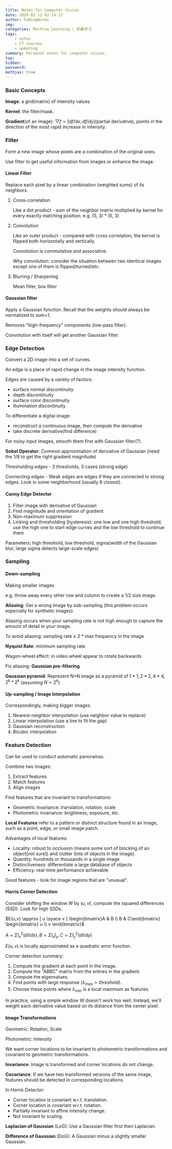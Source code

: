 ```yaml
---
title: Notes for Computer Vision
date: 2020-02-12 02:14:17
author: FadingWinds
img:
categories: Machine Learning | 机器学习
tags:
    - notes
    - CT courses
    - updating
summary: Personal notes for computer vision.
top:
hidden:
password:
mathjax: true
---
```

### Basic Concepts

**Image**: a grid(matrix) of intensity values

**Kernel**: the filter/mask.

**Gradient**(of an image): $▽f = [df/dx, df/dy]$(partial derivative), points in the direction of the most rapid increase in intensity.


### Filter

Form a new image whose pixels are a combination of the original ones.

Use filter to get useful information from images or enhance the image.

#### Linear Filter

Replace each pixel by a linear combination (weighted sums) of its neighbors.

1. Cross-correlation

    Like a dot product - sum of the neighbor matrix multiplied by kernel for every exactly matching position. e.g. (5, 3) * (5, 3)


2. Convolution

    Like an outer product - compared with cross correlation, the kernel is flipped both horizontally and vertically.

    Convolution is commutative and associative. 

    Why convolution: consider the situation between two identical images except one of them is flipped/turned/etc.

3. Blurring / Sharpening

    Mean filter, box filter

#### Gaussian filter
    
Apply a Gaussian function. Recall that the weights should always be normalized to sum=1.

Removes "high-frequency" components (low-pass filter).

Convolution with itself will get another Gaussian filter.



### Edge Detection

Convert a 2D image into a set of curves.

An edge is a place of rapid change in the image intensity function.

Edges are caused by a variety of factors:

- surface normal discontinuity
- depth discontinuity
- surface color discontinuity
- illumination discontinuity
  
To differentiate a digital image:

- reconstruct a continuous image, then compute the derivative
- take discrete derivative(find difference)

For noisy input images, smooth them first with Gaussian filter(?).

**Sobel Operator**: Common approximation of derivative of Gaussian (need the 1/8 to get the right gradient magnitude)

Thresholding edges - 2 thresholds, 3 cases (strong edge)

Connecting edges - Weak edges are edges if they are connected to strong edges. Look in some neighborhood (usually 8 closest).

#### Canny Edge Detector

1. Filter image with derivative of Gaussian
2. Find magnitude and orientation of gradient
3. Non-maximum suppression
4. Linking and thresholding (hysteresis): one low and one high threshold; use the high one to start edge curves and the low threshold to continue them

Parameters: high threshold, low threshold, sigma(width of the Gaussian blur, large sigma detects large-scale edges)



### Sampling

#### Down-sampling

Making smaller images.

e.g. throw away every other row and column to create a 1/2 size image.

**Aliasing**: Get a wrong image by sub-sampling (this problem occurs especially for synthetic images).

Aliasing occurs when your sampling rate is not high enough to capture the amount of detail in your image.

To avoid aliasing: sampling rate ≥ 2 * max frequency in the image

**Nyquist Rate**: minimum sampling rate

Wagon-wheel effect: in video wheel appear to rotate backwards

Fix aliasing: **Gaussian pre-filtering**

**Gaussian pyramid**: Represent N*N image as a pyramid of $1*1, 2*2, 4*4, 2^k*2^k$ (assuming $N=2^k$)

#### Up-sampling / Image Interpolation

Correspondingly, making bigger images.

1. Nearest-neighbor interpolation (use neighbor value to replace)
2. Linear interpolation (use a line to fit the gap)
3. Gaussian reconstruction
4. Bicubic interpolation

### Feature Detection

Can be used to conduct automatic panoramas.

Combine two images:

1. Extract features
2. Match features
3. Align images
   
Find features that are invariant to transformations:

- Geometric invariance: translation, rotation, scale
- Photometric invariance: brightness, exposure, etc.

**Local Features** refer to a pattern or distinct structure found in an image, such as a point, edge, or small image patch.

Advantages of local features:

- Locality: robust to occlusion (means some sort of blocking of an object[not sure]) and clutter (lots of objects in the image).
- Quantity: hundreds or thousands in a single image
- Distinctiveness: differentiate a large database of objects
- Efficiency: real-time performance achievable

Good features - look for image regions that are "unusual".

#### Harris Corner Detection

Consider shifting the window $W$ by $(u,v)$, compute the squared differences (SSD). Look for high SSDs. 

$E(u,v) \approx [ u \space v ] \begin{bmatrix}A & B \\ B & C\end{bmatrix} \begin{bmatrix} u \\ v \end{bmatrix}$

$A = \Sigma I_x^2(dI/dx), B = \Sigma I_xI_y, C = \Sigma I_y^2(dI/dy)$

$E(u,v)$ is locally approximated as a quadratic error function.

Corner detection summary:

1. Compute the gradient at each point in the image.
2. Compute the "ABBC" matrix from the entries in the gradient.
3. Compute the eigenvalues.
4. Find points with large response ($\lambda_{max}>threshold$).
5. Choose these points where $\lambda_{min}$ is a local maximum as features.

In practice, using a simple window $W$ doesn't work too well. Instead, we'll weight each derivative value based on its distance from the center pixel.

#### Image Transformations

Geometric: Rotation, Scale

Photometric: Intensity

We want corner locations to be invariant to photometric transformations and covariant to geometric transformations.

**Invariance**: Image is transformed and corner locations do not change.

**Covariance**:  If we have two transformed versions of the same image, features should be detected in corresponding locations.

In *Harris Detector*:

- Corner location is covariant w.r.t. translation.
- Corner location is covariant w.r.t. rotation.
- Partially invariant to affine intensity change.
- Not invariant to scaling.

**Laplacian of Gaussian** (LoG): Use a Gaussian filter first then Laplacian.

**Difference of Gaussian** (DoG): A Gaussian minus a slightly smaller Gaussian.









